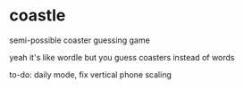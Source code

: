 # coastle
semi-possible coaster guessing game

yeah it's like wordle but you guess coasters instead of words

to-do:
daily mode,
fix vertical phone scaling
